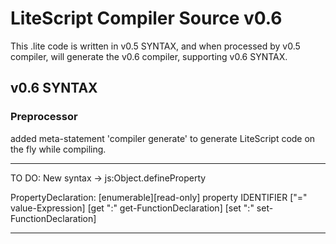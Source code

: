 LiteScript Compiler Source v0.6
===

This .lite code is written in v0.5 SYNTAX, and when processed by v0.5 compiler,
will generate the v0.6 compiler, supporting v0.6 SYNTAX.

v0.6 SYNTAX
-----------

### Preprocessor

added meta-statement 'compiler generate' to generate LiteScript code on the fly
while compiling.


------
TO DO: New syntax -> js:Object.defineProperty

PropertyDeclaration:
    [enumerable][read-only] property IDENTIFIER ["=" value-Expression]
                [get ":" get-FunctionDeclaration]
                [set ":" set-FunctionDeclaration]

---



